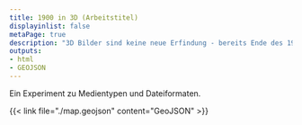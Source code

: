 ```yaml
---
title: 1900 in 3D (Arbeitstitel)
displayinlist: false
metaPage: true
description: "3D Bilder sind keine neue Erfindung - bereits Ende des 19. Jahrhunderts gab es 3D Betrachter..."
outputs:
- html
- GEOJSON
---
```


Ein Experiment zu Medientypen und Dateiformaten.

{{< link file="./map.geojson" content="GeoJSON" >}}
